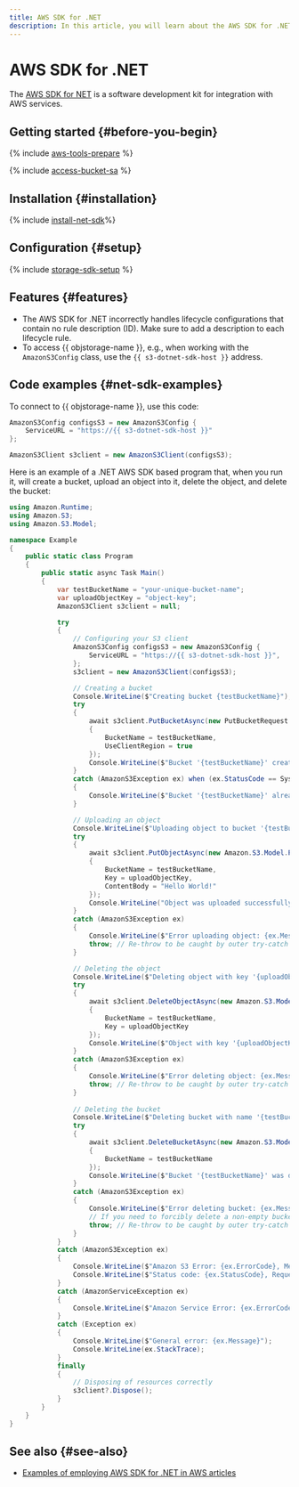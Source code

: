```yaml
---
title: AWS SDK for .NET
description: In this article, you will learn about the AWS SDK for .NET, how to install and configure it, and will also see some code examples.
---
```


# AWS SDK for .NET


The [AWS SDK for NET](https://aws.amazon.com/sdk-for-net/) is a software development kit for integration with AWS services.

## Getting started {#before-you-begin}

{% include [aws-tools-prepare](../../_includes/aws-tools/aws-tools-prepare.md) %}

{% include [access-bucket-sa](../../_includes/storage/access-bucket-sa.md) %}

## Installation {#installation}

{% include [install-net-sdk](../../_includes/aws-tools/install-net-sdk.md)%}

## Configuration {#setup}

{% include [storage-sdk-setup](../_includes_service/storage-sdk-setup-s3-url.md) %}

## Features {#features}

* The AWS SDK for .NET incorrectly handles lifecycle configurations that contain no rule description (ID). Make sure to add a description to each lifecycle rule.
* To access {{ objstorage-name }}, e.g., when working with the `AmazonS3Config` class, use the `{{ s3-dotnet-sdk-host }}` address.

## Code examples {#net-sdk-examples}

To connect to {{ objstorage-name }}, use this code:

```csharp
AmazonS3Config configsS3 = new AmazonS3Config {
    ServiceURL = "https://{{ s3-dotnet-sdk-host }}"
};

AmazonS3Client s3client = new AmazonS3Client(configsS3);
```

Here is an example of a .NET AWS SDK based program that, when you run it, will create a bucket, upload an object into it, delete the object, and delete the bucket:

```csharp
using Amazon.Runtime;
using Amazon.S3;
using Amazon.S3.Model;

namespace Example
{
    public static class Program
    {
        public static async Task Main()
        {
            var testBucketName = "your-unique-bucket-name";
            var uploadObjectKey = "object-key";
            AmazonS3Client s3client = null;

            try
            {
                // Configuring your S3 client
                AmazonS3Config configsS3 = new AmazonS3Config {
                    ServiceURL = "https://{{ s3-dotnet-sdk-host }}",
                };
                s3client = new AmazonS3Client(configsS3);

                // Creating a bucket
                Console.WriteLine($"Creating bucket {testBucketName}");
                try 
                {
                    await s3client.PutBucketAsync(new PutBucketRequest
                    {
                        BucketName = testBucketName,
                        UseClientRegion = true
                    });
                    Console.WriteLine($"Bucket '{testBucketName}' created successfully.");
                }
                catch (AmazonS3Exception ex) when (ex.StatusCode == System.Net.HttpStatusCode.Conflict)
                {
                    Console.WriteLine($"Bucket '{testBucketName}' already exists. Continuing with existing bucket.");
                }

                // Uploading an object
                Console.WriteLine($"Uploading object to bucket '{testBucketName}'.");
                try
                {
                    await s3client.PutObjectAsync(new Amazon.S3.Model.PutObjectRequest
                    {
                        BucketName = testBucketName,
                        Key = uploadObjectKey,
                        ContentBody = "Hello World!"
                    });
                    Console.WriteLine("Object was uploaded successfully.");
                }
                catch (AmazonS3Exception ex)
                {
                    Console.WriteLine($"Error uploading object: {ex.Message}");
                    throw; // Re-throw to be caught by outer try-catch
                }

                // Deleting the object
                Console.WriteLine($"Deleting object with key '{uploadObjectKey}'");
                try
                {
                    await s3client.DeleteObjectAsync(new Amazon.S3.Model.DeleteObjectRequest
                    {
                        BucketName = testBucketName,
                        Key = uploadObjectKey
                    });
                    Console.WriteLine($"Object with key '{uploadObjectKey}' was deleted successfully");
                }
                catch (AmazonS3Exception ex)
                {
                    Console.WriteLine($"Error deleting object: {ex.Message}");
                    throw; // Re-throw to be caught by outer try-catch
                }
                
                // Deleting the bucket
                Console.WriteLine($"Deleting bucket with name '{testBucketName}'");
                try
                {
                    await s3client.DeleteBucketAsync(new Amazon.S3.Model.DeleteBucketRequest
                    {
                        BucketName = testBucketName
                    });
                    Console.WriteLine($"Bucket '{testBucketName}' was deleted successfully");
                }
                catch (AmazonS3Exception ex)
                {
                    Console.WriteLine($"Error deleting bucket: {ex.Message}");
                    // If you need to forcibly delete a non-empty bucket, you can add the code here
                    throw; // Re-throw to be caught by outer try-catch
                }
            }
            catch (AmazonS3Exception ex)
            {
                Console.WriteLine($"Amazon S3 Error: {ex.ErrorCode}, Message: {ex.Message}");
                Console.WriteLine($"Status code: {ex.StatusCode}, Request ID: {ex.RequestId}");
            }
            catch (AmazonServiceException ex)
            {
                Console.WriteLine($"Amazon Service Error: {ex.ErrorCode}, Message: {ex.Message}");
            }
            catch (Exception ex)
            {
                Console.WriteLine($"General error: {ex.Message}");
                Console.WriteLine(ex.StackTrace);
            }
            finally
            {
                // Disposing of resources correctly
                s3client?.Dispose();
            }
        }
    }
}
```

## See also {#see-also}

* [Examples of employing AWS SDK for .NET in AWS articles](https://docs.aws.amazon.com/sdk-for-net/v3/developer-guide/csharp_code_examples.html)